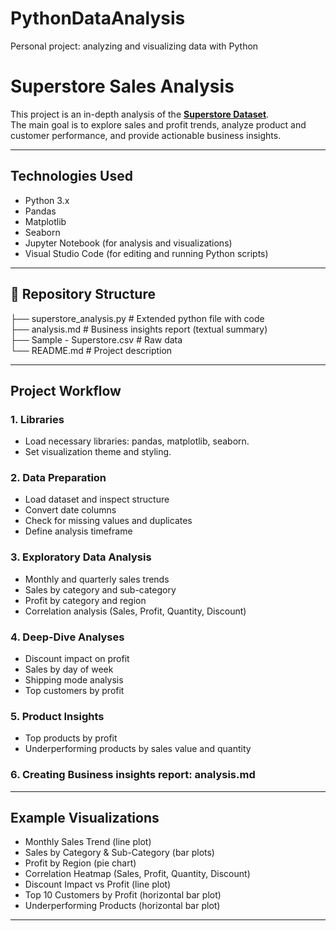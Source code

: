 # PythonDataAnalysis
Personal project: analyzing and visualizing data with Python
# Superstore Sales Analysis

This project is an in-depth analysis of the **[Superstore Dataset](https://www.kaggle.com/datasets/vivek468/superstore-dataset-final)**.  
The main goal is to explore sales and profit trends, analyze product and customer performance, and provide actionable business insights.

---

## Technologies Used
- Python 3.x  
- Pandas  
- Matplotlib  
- Seaborn  
- Jupyter Notebook (for analysis and visualizations)  
- Visual Studio Code (for editing and running Python scripts)

---

## 📂 Repository Structure
├── superstore_analysis.py # Extended python file with code      
├── analysis.md # Business insights report (textual summary)      
├── Sample - Superstore.csv # Raw data      
└── README.md # Project description      

---

##  Project Workflow
### 1. Libraries
- Load necessary libraries: pandas, matplotlib, seaborn.
- Set visualization theme and styling.
  
### 2. Data Preparation
- Load dataset and inspect structure
- Convert date columns 
- Check for missing values and duplicates
- Define analysis timeframe

### 3. Exploratory Data Analysis
- Monthly and quarterly sales trends  
- Sales by category and sub-category  
- Profit by category and region  
- Correlation analysis (Sales, Profit, Quantity, Discount)  

### 4. Deep-Dive Analyses
- Discount impact on profit  
- Sales by day of week  
- Shipping mode analysis  
- Top customers by profit  

### 5. Product Insights
- Top products by profit  
- Underperforming products by sales value and quantity  

### 6. Creating Business insights report: analysis.md

---

## Example Visualizations
- Monthly Sales Trend (line plot)  
- Sales by Category & Sub-Category (bar plots)  
- Profit by Region (pie chart)  
- Correlation Heatmap (Sales, Profit, Quantity, Discount)  
- Discount Impact vs Profit (line plot)  
- Top 10 Customers by Profit (horizontal bar plot)  
- Underperforming Products (horizontal bar plot)  

---
